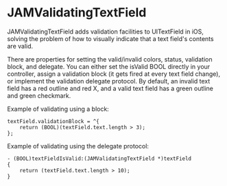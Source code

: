 JAMValidatingTextField
======================

JAMValidatingTextField adds validation facilities to UITextField in iOS, solving the problem of how to visually indicate that a text field's contents are valid.

There are properties for setting the valid/invalid colors, status, validation block, and delegate. You can either set the isValid BOOL directly in your controller, assign a validation block (it gets fired at every text field change), or implement the validation delegate protocol. By default, an invalid text field has a red outline and red X, and a valid text field has a green outline and green checkmark.

Example of validating using a block:

    textField.validationBlock = ^{
        return (BOOL)(textField.text.length > 3);
    };

Example of validating using the delegate protocol:

    - (BOOL)textFieldIsValid:(JAMValidatingTextField *)textField
    {
        return (textField.text.length > 10);
    }
